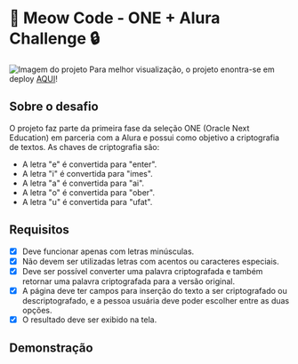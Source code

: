 # 🐾 Meow Code - ONE + Alura Challenge 🔒
![Imagem do projeto](https://uploaddeimagens.com.br/images/004/275/332/original/screencapture-127-0-0-1-5501-index-html-2022-12-27-13_46_18.png?1672159860)
Para melhor visualização, o projeto enontra-se em deploy [AQUI](https://challenge-decodificador.vercel.app/)!

## Sobre o desafio
O projeto faz parte da primeira fase da seleção ONE (Oracle Next Education) em parceria com a Alura e possui como objetivo a criptografia de textos.
As chaves de criptografia são:
- A letra "e" é convertida para "enter".
- A letra "i" é convertida para "imes".
- A letra "a" é convertida para "ai".
- A letra "o" é convertida para "ober".
- A letra "u" é convertida para "ufat".

## Requisitos
-[X] Deve funcionar apenas com letras minúsculas.
-[X] Não devem ser utilizadas letras com acentos ou caracteres especiais.
-[X] Deve ser possível converter uma palavra criptografada e também retornar uma palavra criptografada para a versão original.
-[X] A página deve ter campos para inserção do texto a ser criptografado ou descriptografado, e a pessoa usuária deve poder escolher entre as duas opções.
-[X] O resultado deve ser exibido na tela.

## Demonstração
